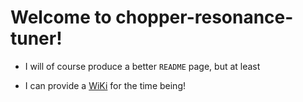 # Welcome to chopper-resonance-tuner!

* I will of course produce a better `README` page, but at least 

* I can provide a [WiKi](https://github.com/Bradford1040/chopper-resonance-tuner/wiki) for the time being!
